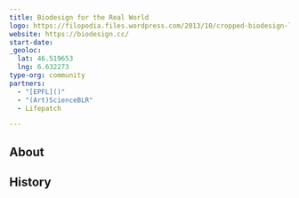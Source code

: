 ```yaml
---
title: Biodesign for the Real World
logo: https://filopodia.files.wordpress.com/2013/10/cropped-biodesign-logo-green.png
website: https://biodesign.cc/
start-date:
_geoloc:
  lat: 46.519653
  lng: 6.632273
type-org: community
partners:
  - "[EPFL]()"
  - "(Art)ScienceBLR"
  - Lifepatch

---
```


## About

## History
